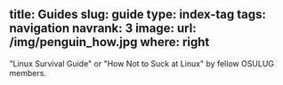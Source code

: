 title: Guides
slug: guide
type: index-tag
tags: navigation
navrank: 3
image:
    url: /img/penguin_how.jpg
    where: right
---

"Linux Survival Guide" or "How Not to Suck at Linux" by fellow OSULUG members.

